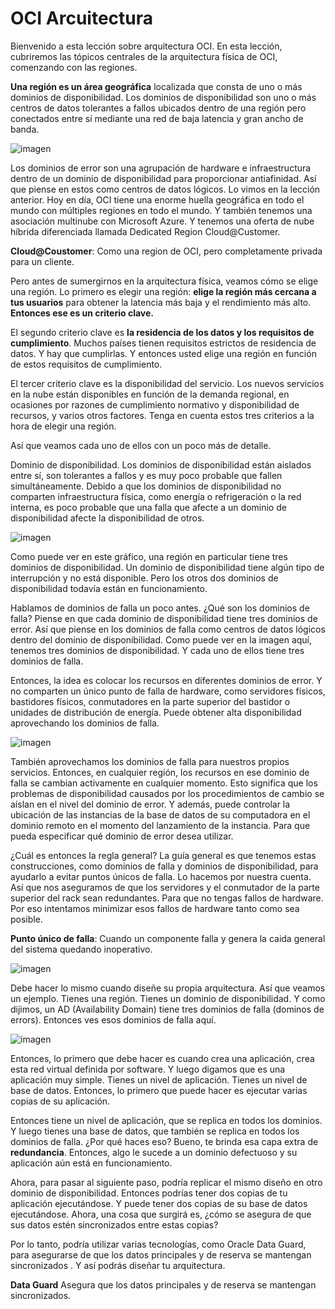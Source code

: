 # OCI Arcuitectura

Bienvenido a esta lección sobre arquitectura OCI. En esta lección, cubriremos las tópicos centrales de la arquitectura física de OCI, comenzando con las regiones.

**Una región es un área geográfica** localizada que consta de uno o más dominios de disponibilidad. Los dominios de disponibilidad son uno o más centros de datos tolerantes a fallos ubicados dentro de una región pero conectados entre sí mediante una red de baja latencia y gran ancho de banda.

![imagen](https://github.com/sbstn-jmnz/OCI-fundations/assets/4334071/14aa31e9-8e49-4a02-9598-e23a115643fc)

Los dominios de error son una agrupación de hardware e infraestructura dentro de un dominio de disponibilidad para proporcionar antiafinidad. Así que piense en estos como centros de datos lógicos. Lo vimos en la lección anterior. Hoy en día, OCI tiene una enorme huella geográfica en todo el mundo con múltiples regiones en todo el mundo. Y también tenemos una asociación multinube con Microsoft Azure. Y tenemos una oferta de nube híbrida diferenciada llamada Dedicated Region Cloud@Customer.

**Cloud@Coustomer**: Como una region de OCI, pero completamente privada para un cliente.

Pero antes de sumergirnos en la arquitectura física, veamos cómo se elige una región. 
Lo primero es elegir una región: **elige la región más cercana a tus usuarios** para obtener la latencia más baja y el rendimiento más alto. **Entonces ese es un criterio clave.**

El segundo criterio clave es **la residencia de los datos y los requisitos de cumplimiento**. Muchos países tienen requisitos estrictos de residencia de datos. Y hay que cumplirlas. Y entonces usted elige una región en función de estos requisitos de cumplimiento.

El tercer criterio clave es la disponibilidad del servicio. Los nuevos servicios en la nube están disponibles en función de la demanda regional, en ocasiones por razones de cumplimiento normativo y disponibilidad de recursos, y varios otros factores. Tenga en cuenta estos tres criterios a la hora de elegir una región.

Así que veamos cada uno de ellos con un poco más de detalle. 

Dominio de disponibilidad. Los dominios de disponibilidad están aislados entre sí, son tolerantes a fallos y es muy poco probable que fallen simultáneamente. Debido a que los dominios de disponibilidad no comparten infraestructura física, como energía o refrigeración o la red interna, es poco probable que una falla que afecte a un dominio de disponibilidad afecte la disponibilidad de otros.


![imagen](https://github.com/sbstn-jmnz/OCI-fundations/assets/4334071/51f7349c-67bd-4cb2-b463-79f9a5373bd6)


Como puede ver en este gráfico, una región en particular tiene tres dominios de disponibilidad. Un dominio de disponibilidad tiene algún tipo de interrupción y no está disponible. Pero los otros dos dominios de disponibilidad todavía están en funcionamiento.

Hablamos de dominios de falla un poco antes. ¿Qué son los dominios de falla? 
Piense en que cada dominio de disponibilidad tiene tres dominios de error. Así que piense en los dominios de falla como centros de datos lógicos dentro del dominio de disponibilidad. Como puede ver en la imagen aquí, tenemos tres dominios de disponibilidad. Y cada uno de ellos tiene tres dominios de falla.

Entonces, la idea es colocar los recursos en diferentes dominios de error. Y no comparten un único punto de falla de hardware, como servidores físicos, bastidores físicos, conmutadores en la parte superior del bastidor o unidades de distribución de energía. Puede obtener alta disponibilidad aprovechando los dominios de falla.


![imagen](https://github.com/sbstn-jmnz/OCI-fundations/assets/4334071/311ec1ee-7856-4a3c-87ee-3026739c1960)


También aprovechamos los dominios de falla para nuestros propios servicios. Entonces, en cualquier región, los recursos en ese dominio de falla se cambian activamente en cualquier momento. Esto significa que los problemas de disponibilidad causados ​​por los procedimientos de cambio se aíslan en el nivel del dominio de error. Y además, puede controlar la ubicación de las instancias de la base de datos de su computadora en el dominio remoto en el momento del lanzamiento de la instancia. Para que pueda especificar qué dominio de error desea utilizar.

¿Cuál es entonces la regla general? La guía general es que tenemos estas construcciones, como dominios de falla y dominios de disponibilidad, para ayudarlo a evitar puntos únicos de falla. Lo hacemos por nuestra cuenta. Así que nos aseguramos de que los servidores y el conmutador de la parte superior del rack sean redundantes. Para que no tengas fallos de hardware. Por eso intentamos minimizar esos fallos de hardware tanto como sea posible.

**Punto único de falla**: Cuando un componente falla y genera la caida general del sistema quedando inoperativo.

![imagen](https://github.com/sbstn-jmnz/OCI-fundations/assets/4334071/1da50195-1fd9-41db-a465-ad94303f043b)


Debe hacer lo mismo cuando diseñe su propia arquitectura. Así que veamos un ejemplo. Tienes una región. Tienes un dominio de disponibilidad. Y como dijimos, un AD (Availability Domain) tiene tres dominios de falla (dominos de errors). Entonces ves esos dominios de falla aquí.


![imagen](https://github.com/sbstn-jmnz/OCI-fundations/assets/4334071/cb5017b5-b901-4c9f-9340-d5653d9d3db2)


Entonces, lo primero que debe hacer es cuando crea una aplicación, crea esta red virtual definida por software. Y luego digamos que es una aplicación muy simple. Tienes un nivel de aplicación. Tienes un nivel de base de datos. Entonces, lo primero que puede hacer es ejecutar varias copias de su aplicación.

Entonces tiene un nivel de aplicación, que se replica en todos los dominios. Y luego tienes una base de datos, que también se replica en todos los dominios de falla. ¿Por qué haces eso? Bueno, te brinda esa capa extra de **redundancia**. Entonces, algo le sucede a un dominio defectuoso y su aplicación aún está en funcionamiento.

Ahora, para pasar al siguiente paso, podría replicar el mismo diseño en otro dominio de disponibilidad. Entonces podrías tener dos copias de tu aplicación ejecutándose. Y puede tener dos copias de su base de datos ejecutándose. Ahora, una cosa que surgirá es, ¿cómo se asegura de que sus datos estén sincronizados entre estas copias?

Por lo tanto, podría utilizar varias tecnologías, como Oracle Data Guard, para asegurarse de que los datos principales y de reserva se mantengan sincronizados . Y así podrás diseñar tu arquitectura.

**Data Guard** Asegura que los datos principales y de reserva se mantengan sincronizados.
